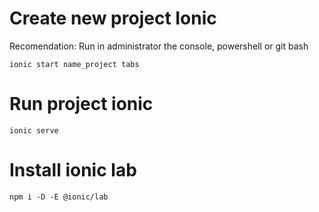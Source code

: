 # Create new project Ionic
Recomendation: Run in administrator the console, powershell or git bash
``` 
ionic start name_project tabs
```

# Run project ionic
```
ionic serve
```

# Install ionic lab
```
npm i -D -E @ionic/lab
```